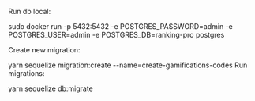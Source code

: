 Run db local:

sudo docker run -p 5432:5432 -e POSTGRES_PASSWORD=admin -e POSTGRES_USER=admin -e POSTGRES_DB=ranking-pro postgres

Create new migration:

yarn sequelize migration:create --name=create-gamifications-codes
Run migrations:

yarn sequelize db:migrate